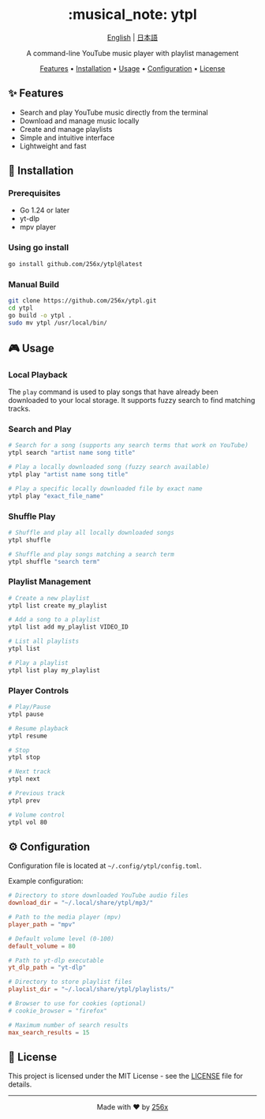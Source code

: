 <div align="center">
  <h1>:musical_note: ytpl</h1>
  <p>
    <a href="README.md">English</a> | <a href="README.ja.md">日本語</a>
  </p>
  <p>A command-line YouTube music player with playlist management</p>
  <p>
    <a href="#features">Features</a> •
    <a href="#installation">Installation</a> •
    <a href="#usage">Usage</a> •
    <a href="#configuration">Configuration</a> •
    <a href="#license">License</a>
  </p>
</div>

## ✨ Features

- Search and play YouTube music directly from the terminal
- Download and manage music locally
- Create and manage playlists
- Simple and intuitive interface
- Lightweight and fast

## 🚀 Installation

### Prerequisites

- Go 1.24 or later
- yt-dlp
- mpv player

### Using go install

```bash
go install github.com/256x/ytpl@latest
```

### Manual Build

```bash
git clone https://github.com/256x/ytpl.git
cd ytpl
go build -o ytpl .
sudo mv ytpl /usr/local/bin/
```

## 🎮 Usage

### Local Playback

The `play` command is used to play songs that have already been downloaded to your local storage. It supports fuzzy search to find matching tracks.

### Search and Play

```bash
# Search for a song (supports any search terms that work on YouTube)
ytpl search "artist name song title"

# Play a locally downloaded song (fuzzy search available)
ytpl play "artist name song title"

# Play a specific locally downloaded file by exact name
ytpl play "exact_file_name"
```

### Shuffle Play

```bash
# Shuffle and play all locally downloaded songs
ytpl shuffle

# Shuffle and play songs matching a search term
ytpl shuffle "search term"
```

### Playlist Management

```bash
# Create a new playlist
ytpl list create my_playlist

# Add a song to a playlist
ytpl list add my_playlist VIDEO_ID

# List all playlists
ytpl list

# Play a playlist
ytpl list play my_playlist
```

### Player Controls

```bash
# Play/Pause
ytpl pause

# Resume playback
ytpl resume

# Stop
ytpl stop

# Next track
ytpl next

# Previous track
ytpl prev

# Volume control
ytpl vol 80
```

## ⚙️ Configuration

Configuration file is located at `~/.config/ytpl/config.toml`.

Example configuration:

```toml
# Directory to store downloaded YouTube audio files
download_dir = "~/.local/share/ytpl/mp3/"

# Path to the media player (mpv)
player_path = "mpv"

# Default volume level (0-100)
default_volume = 80

# Path to yt-dlp executable
yt_dlp_path = "yt-dlp"

# Directory to store playlist files
playlist_dir = "~/.local/share/ytpl/playlists/"

# Browser to use for cookies (optional)
# cookie_browser = "firefox"

# Maximum number of search results
max_search_results = 15
```

## 📜 License

This project is licensed under the MIT License - see the [LICENSE](LICENSE) file for details.

---

<div align="center">
  <p>Made with ❤️ by <a href="https://github.com/256x">256x</a></p>
</div>
